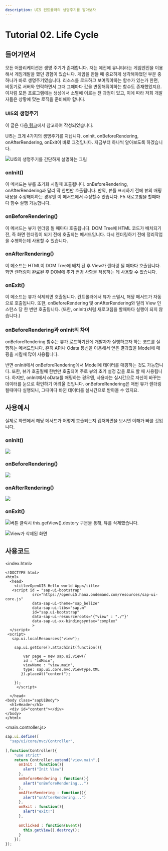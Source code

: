 ```yaml
---
description: UI5 컨트롤러의 생명주기를 알아보자
---
```


# Tutorial 02. Life Cycle

## 들어가면서

모든 어플리케이션은 생명 주기가 존재합니다. 저는 예전에 유니티라는 게임엔진을 이용해서 게임개발을 했던 경험이 있습니다. 게임을 만들 때 중요하게 생각해야했던 부분 중 하나가 바로 생명주기였습니다. 리소스를 로드하고 보여줘야하는 함수가 있는가 한편, 비동기로 서버와 연락하면서 그때 그때마다 값을 변동해줘야하는 함수도 존재했었지요. 이처럼 모든 프로그램에는 생성에서 소멸에 이르는 전 과정이 있고, 이에 따라 저희 개발자들은 상황에 맞는 로직을 준비해야 합니다. 

### UI5의 생명주기

이 글은 다음[ 링크](https://blogs.sap.com/2018/11/12/sapui5-controller-lifecycle-methods-explained/)에서 참고하여 작성되었습니다.

UI5는 크게 4가지의 생명주기를 지닙니다. onInit, onBeforeRendering, onAfterRendering, onExit이 바로 그것입니다. 지금부터 하나씩 알아보도록 하겠습니다. 

![UI5&#xC758; &#xC0DD;&#xBA85;&#xC8FC;&#xAE30;&#xB97C; &#xAC04;&#xB2E8;&#xD558;&#xAC8C; &#xC124;&#xBA85;&#xD558;&#xB294; &#xADF8;&#xB9BC;](../../.gitbook/assets/image%20%281%29.png)

### onInit\(\)

이 메서드는 뷰를 초기화 시킬때 호출됩니다. onBeforeRendering, onAfterRendering과 달리 딱 한번만 호출됩니다. 만약, 뷰를 표시하기 전에 뷰의 매핑 내용을 수정해야하는 경우엔 이 메서드에서 수정할수 있습니다. F5 새로고침을 할때마다 함수 실행 가능합니다.

### onBeforeRendering\(\)

이 메서드는 뷰가 렌더링 될 때마다 호출됩니다. DOM Tree에 HTML 코드가 배치되기 전, 즉 화면 렌더링이 되기 전에 호출되는 메서드입니다. 다시 렌더링하기 전에 정리작업을 수행하는데 사용할 수 있습니다.

### onAfterRendering\(\)

이 메소드는 HTML이 DOM Tree에 배치 된 후 View가 렌더링 될 때마다 호출됩니다. 화면 렌더링이 완료된 후 DOM에 추가 변경 사항을 적용하는 데 사용할 수 있습니다.

### onExit\(\)

이 메소드는 뷰가 삭제되면 호출됩니다. 컨트롤러에서 뷰가 소멸시, 해당 메서드가 자동으로 호출됩니다. 또한, onBeforeRendering 및 onAfterRendering와 달리 View 인스턴스 당 한 번만 호출됩니다. \(또한, onInit\(\)처럼  새로고침을 할때마다 실행이 되지 않습니다.\)



### onBeforeRendering과 onInit의 차이

onBeforeRendering 함수는 뷰가 로드하기전에 개발자가 실행하고자 하는 코드를 실행하는 메서드입니다. 흔히 API나 Odata 통신을 이용해서 얻은 결과값을 Model에 매핑을 시킬때 많이 사용됩니다.

반면 onInit에서 onBeforeRendering에서 Model에 데이터를 매핑하는 것도 가능합니다. 또한, 뷰가 호출될때 한번만 호출되어 주로 뷰의 초기 설정 값을 로드 할 때 사용됩니다. 하지만, onInit에서 oData를 매핑하는 경우엔, 사용자는 실시간으로 자신이 바꾸는 데이터를 눈으로 확인하기 어려울 것입니다. onBeforeRendering은 매번 뷰가 렌더링될때마다 실행되니, 그때마다 바뀐 데이터를 실시간으로 받아올 수 있지요. 

## 사용예시

실제로 화면에서 해당 메서드가 어떻게 호출되는지 캡처화면을 보시면 이해가 빠를 것입니다.

### onInit\(\)

![](../../.gitbook/assets/img_8f5930af49c6-1.jpeg)

### onBeforeRendering\(\)

![](../../.gitbook/assets/img_a9d5cefbbcf0-1.jpeg)

### onAfterRendering\(\)

![](../../.gitbook/assets/img_4f29ed731de7-1.jpeg)

### onExit\(\)

![&#xBC84;&#xD2BC; &#xD074;&#xB9AD;&#xC2DC; this.getView\(\).destory &#xAD6C;&#xBB38;&#xC744; &#xD1B5;&#xD574;, &#xBDF0;&#xB97C; &#xC0AD;&#xC81C;&#xD588;&#xC2B5;&#xB2C8;&#xB2E4;.](../../.gitbook/assets/img_f2e7b00ad4e6-1-2.jpeg)

![View&#xAC00; &#xC0AD;&#xC81C;&#xB41C; &#xD654;&#xBA74;](../../.gitbook/assets/img_7a596c789002-1.jpeg)

## 사용코드

&lt;index.html&gt;

```markup
<!DOCTYPE html>
<html>
  <head>
    <title>OpenUI5 Hello world App</title>
   <script id = "sap-ui-bootstrap"
            src="https://openui5.hana.ondemand.com/resources/sap-ui-core.js"
            data-sap-ui-theme="sap_belize"
            data-sap-ui-libs="sap.m"
            id="sap.ui-bootstrap"
            data-sap-ui-resourceroots='{"view" : "./"}'
            data-sap-ui-xx-bindingsyntax="complex"
            >
  </script>
 <script>
   sap.ui.localResources("view");
   
    sap.ui.getCore().attachInit(function(){
      
        var page = new sap.ui.view({
        id : "idMain",
        viewName : "view.main",
        type: sap.ui.core.mvc.ViewType.XML
       }).placeAt("content");
    
    });
     </script>
 
  </head>
<body class="sapUiBody">
  <h1>Header</h1>
  <div id="content"></div>  
</body>
</html>
```

&lt;main.controller.js&gt;

```javascript
sap.ui.define([
  "sap/ui/core/mvc/Controller",
    
],function(Controller){
    "use strict"
    return Controller.extend("view.main",{
      onInit : function(){
        alert("Init View")
      },
      onBeforeRendering : function(){
        alert("onBeforeRendering...")
      },
      onAfterRendering : function(){
        alert("onAfterRendering...")
      },
      onExit : function(){
        alert("exit!")
      },
      
      onClicked : function(Event){
        this.getView().destroy();
      }
    });
});

```



